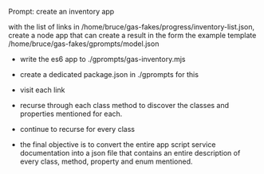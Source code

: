 Prompt:  create an inventory app 

with the list of links in /home/bruce/gas-fakes/progress/inventory-list.json, create a node  app that can create a result in the form the example template /home/bruce/gas-fakes/gprompts/model.json

- write the es6 app to  ./gprompts/gas-inventory.mjs
- create a dedicated package.json in ./gprompts for this
- visit each link

- recurse through each class method to discover the classes and properties mentioned for each.
- continue to recurse for every class
- the final objective is to convert the entire app script service documentation into a json file that contains an entire description of every class, method, property and enum mentioned.